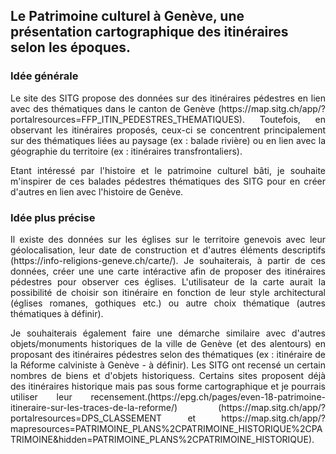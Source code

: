 ## Le Patrimoine culturel à Genève, une présentation cartographique des itinéraires selon les époques.
</p>


### Idée générale


<p align="justify">
Le site des SITG propose des données sur des itinéraires pédestres en lien avec des thématiques dans le canton de Genève (https://map.sitg.ch/app/?portalresources=FFP_ITIN_PEDESTRES_THEMATIQUES). Toutefois, en observant les itinéraires proposés, ceux-ci se concentrent principalement sur des thématiques liées au paysage (ex : balade rivière) ou en lien avec la géographie du territoire (ex : itinéraires transfrontaliers). 
</p>

<p align="justify">
Etant intéressé par l'histoire et le patrimoine culturel bâti, je souhaite m'inspirer de ces balades pédestres thématiques des SITG pour en créer d'autres en lien avec l'histoire de Genève. 
</p>


### Idée plus précise


<p align="justify">
Il existe des données sur les églises sur le territoire genevois avec leur géolocalisation, leur date de construction et d'autres éléments descriptifs (https://info-religions-geneve.ch/carte/). Je souhaiterais, à partir de ces données, créer une une carte intéractive afin de proposer des itinéraires pédestres pour observer ces églises. L'utilisateur de la carte aurait la possibilité de choisir son itinéraire en fonction de leur style architectural (églises romanes, gothiques etc.) ou autre choix thématique (autres thématiques à définir).
</p>

<p align="justify">
Je souhaiterais également faire une démarche similaire avec d'autres objets/monuments historiques de la ville de Genève (et des alentours) en proposant des itinéraires pédestres selon des thématiques (ex : itinéraire de la Réforme calviniste à Genève - à définir). Les SITG ont recensé un certain nombres de biens et d'objets historiquess. Certains sites proposent déjà des itinéraires historique mais pas sous forme cartographique et je pourrais utiliser leur recensement.(https://epg.ch/pages/even-18-patrimoine-itineraire-sur-les-traces-de-la-reforme/) (https://map.sitg.ch/app/?portalresources=DPS_CLASSEMENT et https://map.sitg.ch/app/?mapresources=PATRIMOINE_PLANS%2CPATRIMOINE_HISTORIQUE%2CPATRIMOINE&hidden=PATRIMOINE_PLANS%2CPATRIMOINE_HISTORIQUE).
</p>



